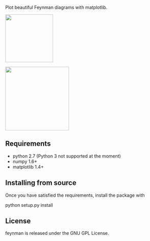 Plot beautiful Feynman diagrams with matplotlib.

<a href="url"><img src="https://github.com/GkAntonius/feynman/blob/master/examples/Solid_State_Physics/pdf/gw-Sigma.png" height="150" ></a><br clear="all" />

<a href="url"><img src="https://github.com/GkAntonius/feynman/blob/master/examples/Particle_Physics/pdf/VBF-tautau.png" height="200" ></a><br clear="all" />

Requirements
------------

  * python 2.7 (Python 3 not supported at the moment)
  * numpy 1.6+
  * matplotlib 1.4+


Installing from source
----------------------

Once you have satisfied the requirements, install the package with

  python setup.py install


License
-------

feynman is released under the GNU GPL License.
